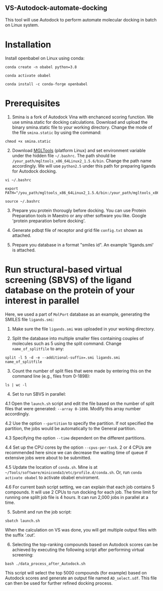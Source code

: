 ## VS-Autodock-automate-docking
This tool will use Autodock to perform automate molecular docking in batch on Linux system.

# Installation
Install openbabel on Linux using conda:
```
conda create -n obabel python=3.8
```
```
conda activate obabel
```
```
conda install -c conda-forge openbabel
```

# Prerequisites
1. Smina is a fork of Autodock Vina with enchanced scoring function. We use smina.static for docking calculations. Download and upload the binary smina.static file to your working directory. Change the mode of the file `smina.static` by using the command:
```
chmod +x smina.static
```

2. Download  [MGLTools](https://ccsb.scripps.edu/mgltools/downloads/) (platform Linux) and set environment variable under the hidden file `~/.bashrc`. The path should be `/your_path/mgltools_x86_64Linux2_1.5.6/bin`. Change the path name accordingly. We will use `python2.5` under this path for preparing ligands for Autodock docking.
```
vi ~/.bashrc
```
```
export PATH="/you_path/mgltools_x86_64Linux2_1.5.6/bin:/your_path/mgltools_x86_64Linux2_1.5.6/bin:$PATH"
```
```
source ~/.bashrc
```

3. Prepare you protein thorougly before docking. You can use Protein Preparation tools in Maestro or any other software you like. Google 'protein preparation before docking'.

4. Generate pdbqt file of receptor and grid file `config.txt` shown as attached.

5. Prepare you database in a format "smiles id". An example 'ligands.smi' is attached.


# Run structural-based virtual screening (SBVS) of the ligand database on the protein of your interest in parallel
Here, we used a part of `MolPort` database as an example, generating the SMILES file `ligands.smi`:

1. Make sure the file `ligands.smi` was uploaded in your working directory. 

2. Split the database into multiple smaller files containing couples of molecules such as 5 using the split command. Change `name_of_splitfile` to any:
```
split -l 5 -d -e --additional-suffix=.smi ligands.smi name_of_splitfile
```

3. Count the number of split flies that were made by entering this on the command line (e.g., files from 0-1898): 
```
ls | wc -l 
```

4. Set to run SBVS in parallel:

4.1 Open the `launch.sh` script and edit the file based on the number of split files that were generated: `--array 0-1898`. Modify this array number accordingly.
   
4.2 Use the option `--partition` to specify the partition. If not specified the partition, the jobs would be automatically to the General partition. 

4.3 Specifying the option `--time` dependent on the different partitions. 

4.4 Set up the CPU cores by the option `--cpus-per-task`. 2 or 4 CPUs are recommended here since we can decrease the waiting time of queue if extensive jobs were about to be submitted.

4.5 Update the location of `conda.sh`. Mine is at `~/Tools/software/miniconda3/etc/profile.d/conda.sh`. Or, run `conda activate obabel` to activate obabel enviroment.

4.6 For current bash script setting, we can explain that each job contains 5 compounds. It will use 2 CPUs to run docking for each job. The time limit for running one splilt job file is 4 hours. It can run 2,000 jobs in parallel at a time.
 
5. Submit and run the job script:
```
sbatch launch.sh
```

When the calculation on VS was done, you will get multiple output files with the suffix ‘.out’.

6. Selecting the top-ranking compounds based on Autodock scores can be achieved by executing the following script after performing virtual screening:
```
bash ./data_process_after_Autodock.sh
```
This script will select the top 5000 compounds (for example) based on Autodock scores and generate an output file named `AD_select.sdf`. This file can then be used for further refined docking process.
